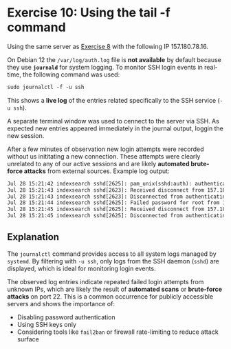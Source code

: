 # Exercise 10: Using the tail -f command

Using the same server as [Exercise 8](./exercise08.md) with the following IP 157.180.78.16.

On Debian 12 the `/var/log/auth.log` file is **not available** by default because they use **`journald`** for system logging.
To monitor SSH login events in real-time, the following command was used:

```txt
sudo journalctl -f -u ssh
```

This shows a **live log** of the entries related specifically to the SSH service (`-u ssh`).

A separate terminal window was used to cennect to the server via SSH.
As expected new entries appeared immediately in the journal output, loggin the new session.

After a few minutes of observation new login attempts were recorded without us inititating a new connection.
These attempts were clearly unrelated to any of our active sessions and are likely **automated brute-force attacks** from external sources.
Example log output:

```txt
Jul 28 15:21:42 indexsearch sshd[2625]: pam_unix(sshd:auth): authentication failure; logname= uid=0 euid=0 tty=ssh ruser= rhost=36.67.70.198  user=root
Jul 28 15:21:43 indexsearch sshd[2623]: Received disconnect from 157.180.78.16 port 59158:11: Bye Bye [preauth]
Jul 28 15:21:43 indexsearch sshd[2623]: Disconnected from authenticating user root 157.180.78.16 port 59158 [preauth]
Jul 28 15:21:44 indexsearch sshd[2625]: Failed password for root from 157.180.78.16 port 49436 ssh2
Jul 28 15:21:45 indexsearch sshd[2625]: Received disconnect from 157.180.78.16 port 49436:11: Bye Bye [preauth]
Jul 28 15:21:45 indexsearch sshd[2625]: Disconnected from authenticating user root 157.180.78.16 port 49436 [preauth]
```

## Explanation

The `journalctl` command provides access to all system logs managed by `systemd`.
By filtering with `-u ssh`, only logs from the SSH daemon (`sshd`) are displayed, which is ideal for monitoring login events.

The observed log entries indicate repeated failed login attempts from unknown IPs, which are likely the result of **automated scans** or **brute-force attacks** on port 22.
This is a common occurrence for publicly accessible servers and shows the importance of:

* Disabling password authentication
* Using SSH keys only
* Considering tools like `fail2ban` or firewall rate-limiting to reduce attack surface
